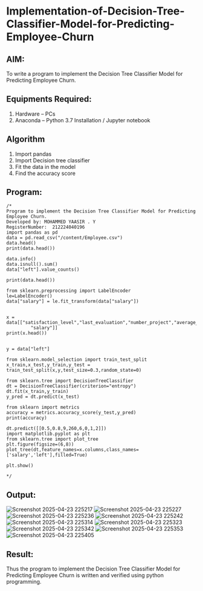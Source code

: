 # Implementation-of-Decision-Tree-Classifier-Model-for-Predicting-Employee-Churn

## AIM:
To write a program to implement the Decision Tree Classifier Model for Predicting Employee Churn.

## Equipments Required:
1. Hardware – PCs
2. Anaconda – Python 3.7 Installation / Jupyter notebook

## Algorithm
1. Import pandas
2. Import Decision tree classifier
3. Fit the data in the model
4. Find the accuracy score 

## Program:
```
/*
Program to implement the Decision Tree Classifier Model for Predicting Employee Churn.
Developed by: MOHAMMED YAASIR . Y
RegisterNumber:  212224040196
import pandas as pd
data = pd.read_csv("/content/Employee.csv")
data.head()
print(data.head())

data.info()
data.isnull().sum()
data["left"].value_counts()

print(data.head())

from sklearn.preprocessing import LabelEncoder
le=LabelEncoder()
data["salary"] = le.fit_transform(data["salary"])


x = data[["satisfaction_level","last_evaluation","number_project","average_montly_hours","time_spend_company","Work_accident","promotion_last_5years",
         "salary"]]
print(x.head())


y = data["left"]

from sklearn.model_selection import train_test_split
x_train,x_test,y_train,y_test = train_test_split(x,y,test_size=0.3,random_state=0)

from sklearn.tree import DecisionTreeClassifier
dt = DecisionTreeClassifier(criterion="entropy")
dt.fit(x_train,y_train)
y_pred = dt.predict(x_test)

from sklearn import metrics
accuracy = metrics.accuracy_score(y_test,y_pred)
print(accuracy)

dt.predict([[0.5,0.8,9,260,6,0,1,2]])
import matplotlib.pyplot as plt
from sklearn.tree import plot_tree
plt.figure(figsize=(6,8))
plot_tree(dt,feature_names=x.columns,class_names=['salary','left'],filled=True)

plt.show()

*/

```


## Output:
![Screenshot 2025-04-23 225217](https://github.com/user-attachments/assets/cad0c493-d24e-4867-a9a4-7ba41b7f57e9)
![Screenshot 2025-04-23 225227](https://github.com/user-attachments/assets/33fccc50-fde2-494c-a50f-0638b07bc765)
![Screenshot 2025-04-23 225236](https://github.com/user-attachments/assets/f3672a12-78d4-4aaf-9ca9-9ae83ffcdd9c)
![Screenshot 2025-04-23 225242](https://github.com/user-attachments/assets/c6b92b9b-9778-4a90-ab1a-35c75b6d075f)
![Screenshot 2025-04-23 225314](https://github.com/user-attachments/assets/61aa1432-2f6f-4178-bb02-652a9f898a9a)
![Screenshot 2025-04-23 225323](https://github.com/user-attachments/assets/1a9c0061-77bd-4d5c-80de-bd3ec0d58768)
![Screenshot 2025-04-23 225342](https://github.com/user-attachments/assets/91795b8a-3890-4135-8c5d-34b67e746530)
![Screenshot 2025-04-23 225353](https://github.com/user-attachments/assets/1e313bca-8877-445f-bf8c-7ad3c5629e03)
![Screenshot 2025-04-23 225405](https://github.com/user-attachments/assets/2d88efbf-8fa2-428d-8d3f-b047b8562b4f)




## Result:
Thus the program to implement the  Decision Tree Classifier Model for Predicting Employee Churn is written and verified using python programming.

